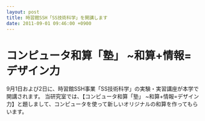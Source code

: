 ```yaml
---
layout: post
title: 時習館SSH「SS技術科学」を開講します
date: 2011-09-01 09:46:00 +0900
---
```


# コンピュータ和算「塾」 ~和算+情報=デザイン力
9月1日および2日に、時習館SSH事業「SS技術科学」の実験・実習講座が本学で開講されます。
当研究室では、【コンピュータ和算「塾」 ~和算+情報=デザイン力】と題しまして、コンピュータを使って新しいオリジナルの和算を作ってもらいます。